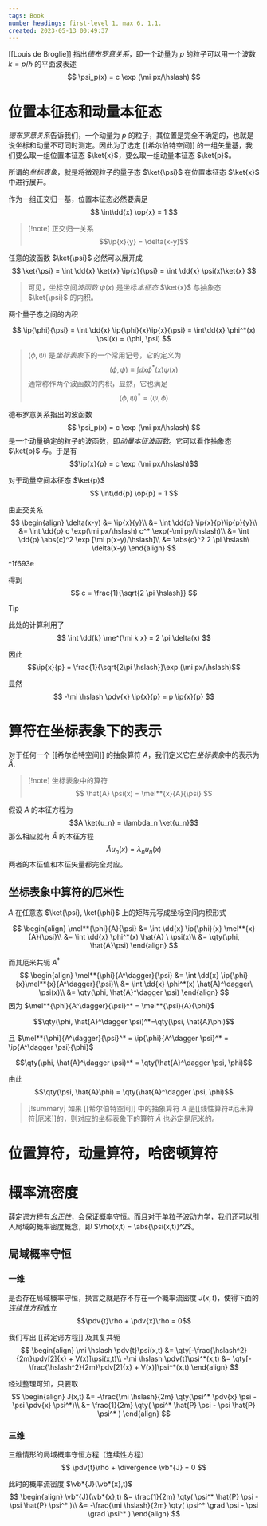 ```yaml
---
tags: Book
number headings: first-level 1, max 6, 1.1.
created: 2023-05-13 00:49:37
---
```


[[Louis de Broglie]] 指出*德布罗意关系*，即一个动量为 $p$ 的粒子可以用一个波数 $k = p/\hslash$ 的平面波表述
$$
\psi_p(x) = c \exp (\mi px/\hslash)
$$

# 位置本征态和动量本征态

*德布罗意关系*告诉我们，一个动量为 $p$ 的粒子，其位置是完全不确定的，也就是说坐标和动量不可同时测定。因此为了选定 [[希尔伯特空间]] 的一组矢量基，我们要么取一组位置本征态 $\ket{x}$，要么取一组动量本征态 $\ket{p}$。

所谓的*坐标表象*，就是将微观粒子的量子态 $\ket{\psi}$ 在位置本征态 $\ket{x}$ 中进行展开。

作为一组正交归一基，位置本征态必然要满足
$$
\int\dd{x} \op{x} = 1
$$

> [!note] 正交归一关系
> $$\ip{x}{y} = \delta(x-y)$$




任意的波函数 $\ket{\psi}$ 必然可以展开成
$$
\ket{\psi} = \int \dd{x} \ket{x} \ip{x}{\psi} = \int \dd{x} \psi(x)\ket{x}
$$

> 可见，坐标空间*波函数* $\psi(x)$ 是坐标*本征态* $\ket{x}$ 与抽象态 $\ket{\psi}$ 的内积。

两个量子态之间的内积

$$
\ip{\phi}{\psi} = \int \dd{x} \ip{\phi}{x}\ip{x}{\psi}
= \int\dd{x} \phi^*(x) \psi(x)
= (\phi, \psi)
$$

> $(\phi, \psi)$ 是*坐标表象*下的一个常用记号，它的定义为
> $$(\phi, \psi) \equiv \int\dd{x} \phi^*(x) \psi(x)$$
> 通常称作两个波函数的内积，显然，它也满足
> $$(\phi, \psi)^*=(\psi,\phi)$$

德布罗意关系指出的波函数
$$
\psi_p(x) = c \exp (\mi px/\hslash)
$$
是一个动量确定的粒子的波函数，即*动量本征波函数*。它可以看作抽象态 $\ket{p}$ 与。于是有
$$\ip{x}{p} = c \exp (\mi px/\hslash)$$

对于动量空间本征态 $\ket{p}$
$$
\int\dd{p} \op{p} = 1
$$

由正交关系
$$
\begin{align}
\delta(x-y) &= \ip{x}{y}\\
&= \int \dd{p} \ip{x}{p}\ip{p}{y}\\
&= \int \dd{p} c \exp(\mi px/\hslash) c^* \exp(-\mi py/\hslash)\\
&= \int \dd{p} \abs{c}^2 \exp [\mi p(x-y)/\hslash]\\
&= \abs{c}^2 2 \pi \hslash\ \delta(x-y)
\end{align}
$$

^1f693e

得到
$$
c = \frac{1}{\sqrt{2 \pi \hslash}}
$$

> [!tip]
> 此处的计算利用了
> $$
> \int \dd{k} \me^{\mi k x} = 2 \pi \delta(x)
> $$

因此
$$\ip{x}{p} = \frac{1}{\sqrt{2\pi \hslash}}\exp (\mi px/\hslash)$$

显然
$$
-\mi \hslash \pdv{x} \ip{x}{p}
= p \ip{x}{p}
$$

# 算符在坐标表象下的表示

对于任何一个 [[希尔伯特空间]] 的抽象算符 $A$，我们定义它在*坐标表象*中的表示为 $\hat{A}$.

> [!note] 坐标表象中的算符
> $$
> \hat{A} \psi(x) = \mel**{x}{A}{\psi} 
> $$

假设 $A$ 的本征方程为
$$A \ket{u_n} = \lambda_n \ket{u_n}$$
那么相应就有 $\hat{A}$ 的本征方程
$$\hat{A} u_n(x) = \lambda_n u_n(x)$$
两者的本征值和本征矢量都完全对应。

## 坐标表象中算符的厄米性

$A$ 在任意态 $\ket{\psi}, \ket{\phi}$ 上的矩阵元写成坐标空间内积形式

$$
\begin{align}
	\mel**{\phi}{A}{\psi} &=
	\int \dd{x} \ip{\phi}{x} \mel**{x}{A}{\psi}\\
	&= \int \dd{x} \phi^*(x) \hat{A} \ \psi(x)\\
	&= \qty(\phi, \hat{A}\psi)
\end{align}
$$

而其厄米共轭 $A^\dagger$
$$
\begin{align}
	\mel**{\phi}{A^\dagger}{\psi}
	&= \int \dd{x} \ip{\phi}{x}\mel**{x}{A^\dagger}{\psi}\\
	&= \int \dd{x} \phi^*(x) \hat{A}^\dagger\ \psi(x)\\
	&= \qty(\phi, \hat{A}^\dagger \psi)
\end{align}
$$
因为 $\mel**{\phi}{A^\dagger}{\psi}^* = \mel**{\psi}{A}{\phi}$

$$\qty(\phi, \hat{A}^\dagger \psi)^*=\qty(\psi, \hat{A}\phi)$$

且 $\mel**{\phi}{A^\dagger}{\psi}^* = \ip{\phi}{A^\dagger \psi}^* = \ip{A^\dagger \psi}{\phi}$

$$\qty(\phi, \hat{A}^\dagger \psi)^* = \qty(\hat{A}^\dagger \psi, \phi)$$

由此
$$\qty(\psi, \hat{A}\phi) = \qty(\hat{A}^\dagger \psi, \phi)$$

> [!summary] 
> 如果 [[希尔伯特空间]] 中的抽象算符 $A$ 是[[线性算符#厄米算符|厄米]]的，则对应的坐标表象下的算符 $\hat{A}$ 也必定是厄米的。

# 位置算符，动量算符，哈密顿算符

# 概率流密度

薛定谔方程有*幺正性*，会保证概率守恒。而且对于单粒子波动力学，我们还可以引入局域的概率密度概念，即 $\rho(x,t) = \abs{\psi(x,t)}^2$。

## 局域概率守恒

### 一维

是否存在局域概率守恒，换言之就是存不存在一个概率流密度 $J(x,t)$，使得下面的*连续性方程*成立
$$\pdv{t}\rho + \pdv{x}\rho = 0$$

我们写出 [[薛定谔方程]] 及其复共轭
$$
\begin{align}
	\mi \hslash \pdv{t}\psi(x,t) &= 
	\qty[-\frac{\hslash^2}{2m}\pdv[2]{x} + V(x)]\psi(x,t)\\
	-\mi \hslash \pdv{t}\psi^*(x,t) &= 
	\qty[-\frac{\hslash^2}{2m}\pdv[2]{x} + V(x)]\psi^*(x,t)
\end{align}
$$

经过整理可知，只要取
$$
\begin{align}
J(x,t) &= -\frac{\mi \hslash}{2m}
\qty(\psi^* \pdv{x} \psi - \psi \pdv{x} \psi^*)\\
&= \frac{1}{2m}
\qty(
	\psi^* \hat{P} \psi
	- \psi \hat{P} \psi^*
)
\end{align}
$$

### 三维

三维情形的局域概率守恒方程（连续性方程）
$$
\pdv{t}\rho + \divergence \vb*{J} = 0
$$

此时的概率流密度 $\vb*{J}(\vb*{x},t)$
$$
\begin{align}
\vb*{J}(\vb*{x},t) &= \frac{1}{2m}
\qty(
	\psi^* \hat{P} \psi
	- \psi \hat{P} \psi^*
)\\
&= -\frac{\mi \hslash}{2m} \qty(
	\psi^* \grad \psi - \psi \grad \psi^*
)
\end{align}
$$